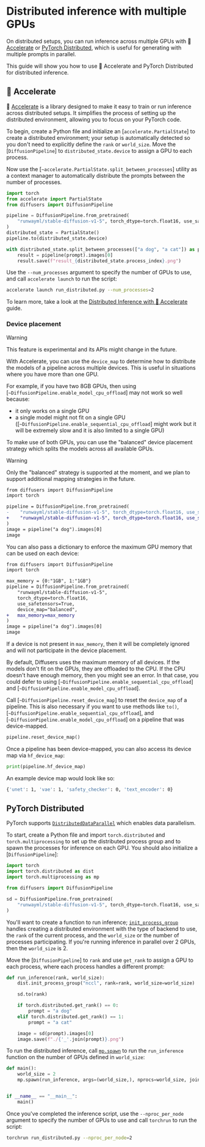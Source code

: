 <!--Copyright 2024 The HuggingFace Team. All rights reserved.

Licensed under the Apache License, Version 2.0 (the "License"); you may not use this file except in compliance with
the License. You may obtain a copy of the License at

http://www.apache.org/licenses/LICENSE-2.0

Unless required by applicable law or agreed to in writing, software distributed under the License is distributed on
an "AS IS" BASIS, WITHOUT WARRANTIES OR CONDITIONS OF ANY KIND, either express or implied. See the License for the
specific language governing permissions and limitations under the License.
-->

# Distributed inference with multiple GPUs

On distributed setups, you can run inference across multiple GPUs with 🤗 [Accelerate](https://huggingface.co/docs/accelerate/index) or [PyTorch Distributed](https://pytorch.org/tutorials/beginner/dist_overview.html), which is useful for generating with multiple prompts in parallel.

This guide will show you how to use 🤗 Accelerate and PyTorch Distributed for distributed inference.

## 🤗 Accelerate

🤗 [Accelerate](https://huggingface.co/docs/accelerate/index) is a library designed to make it easy to train or run inference across distributed setups. It simplifies the process of setting up the distributed environment, allowing you to focus on your PyTorch code.

To begin, create a Python file and initialize an [`accelerate.PartialState`] to create a distributed environment; your setup is automatically detected so you don't need to explicitly define the `rank` or `world_size`. Move the [`DiffusionPipeline`] to `distributed_state.device` to assign a GPU to each process.

Now use the [`~accelerate.PartialState.split_between_processes`] utility as a context manager to automatically distribute the prompts between the number of processes.

```py
import torch
from accelerate import PartialState
from diffusers import DiffusionPipeline

pipeline = DiffusionPipeline.from_pretrained(
    "runwayml/stable-diffusion-v1-5", torch_dtype=torch.float16, use_safetensors=True
)
distributed_state = PartialState()
pipeline.to(distributed_state.device)

with distributed_state.split_between_processes(["a dog", "a cat"]) as prompt:
    result = pipeline(prompt).images[0]
    result.save(f"result_{distributed_state.process_index}.png")
```

Use the `--num_processes` argument to specify the number of GPUs to use, and call `accelerate launch` to run the script:

```bash
accelerate launch run_distributed.py --num_processes=2
```

<Tip>

To learn more, take a look at the [Distributed Inference with 🤗 Accelerate](https://huggingface.co/docs/accelerate/en/usage_guides/distributed_inference#distributed-inference-with-accelerate) guide.

</Tip>

### Device placement

> [!WARNING]
> This feature is experimental and its APIs might change in the future. 

With Accelerate, you can use the `device_map` to determine how to distribute the models of a pipeline across multiple devices. This is useful in situations where you have more than one GPU.

For example, if you have two 8GB GPUs, then using [`~DiffusionPipeline.enable_model_cpu_offload`] may not work so well because:

* it only works on a single GPU
* a single model might not fit on a single GPU ([`~DiffusionPipeline.enable_sequential_cpu_offload`] might work but it will be extremely slow and it is also limited to a single GPU)

To make use of both GPUs, you can use the "balanced" device placement strategy which splits the models across all available GPUs.

> [!WARNING]
> Only the "balanced" strategy is supported at the moment, and we plan to support additional mapping strategies in the future.

```diff
from diffusers import DiffusionPipeline
import torch

pipeline = DiffusionPipeline.from_pretrained(
-    "runwayml/stable-diffusion-v1-5", torch_dtype=torch.float16, use_safetensors=True,
+    "runwayml/stable-diffusion-v1-5", torch_dtype=torch.float16, use_safetensors=True, device_map="balanced"
)
image = pipeline("a dog").images[0]
image
```

You can also pass a dictionary to enforce the maximum GPU memory that can be used on each device:

```diff
from diffusers import DiffusionPipeline
import torch

max_memory = {0:"1GB", 1:"1GB"}
pipeline = DiffusionPipeline.from_pretrained(
    "runwayml/stable-diffusion-v1-5",
    torch_dtype=torch.float16, 
    use_safetensors=True, 
    device_map="balanced",
+   max_memory=max_memory
)
image = pipeline("a dog").images[0]
image
```

If a device is not present in `max_memory`, then it will be completely ignored and will not participate in the device placement. 

By default, Diffusers uses the maximum memory of all devices. If the models don't fit on the GPUs, they are offloaded to the CPU. If the CPU doesn't have enough memory, then you might see an error. In that case, you could defer to using [`~DiffusionPipeline.enable_sequential_cpu_offload`] and [`~DiffusionPipeline.enable_model_cpu_offload`].

Call [`~DiffusionPipeline.reset_device_map`] to reset the `device_map` of a pipeline. This is also necessary if you want to use methods like `to()`, [`~DiffusionPipeline.enable_sequential_cpu_offload`], and [`~DiffusionPipeline.enable_model_cpu_offload`] on a pipeline that was device-mapped.

```py
pipeline.reset_device_map()
```

Once a pipeline has been device-mapped, you can also access its device map via `hf_device_map`:

```py
print(pipeline.hf_device_map)
```

An example device map would look like so:


```bash
{'unet': 1, 'vae': 1, 'safety_checker': 0, 'text_encoder': 0}
```

## PyTorch Distributed

PyTorch supports [`DistributedDataParallel`](https://pytorch.org/docs/stable/generated/torch.nn.parallel.DistributedDataParallel.html) which enables data parallelism.

To start, create a Python file and import `torch.distributed` and `torch.multiprocessing` to set up the distributed process group and to spawn the processes for inference on each GPU. You should also initialize a [`DiffusionPipeline`]:

```py
import torch
import torch.distributed as dist
import torch.multiprocessing as mp

from diffusers import DiffusionPipeline

sd = DiffusionPipeline.from_pretrained(
    "runwayml/stable-diffusion-v1-5", torch_dtype=torch.float16, use_safetensors=True
)
```

You'll want to create a function to run inference; [`init_process_group`](https://pytorch.org/docs/stable/distributed.html?highlight=init_process_group#torch.distributed.init_process_group) handles creating a distributed environment with the type of backend to use, the `rank` of the current process, and the `world_size` or the number of processes participating. If you're running inference in parallel over 2 GPUs, then the `world_size` is 2.

Move the [`DiffusionPipeline`] to `rank` and use `get_rank` to assign a GPU to each process, where each process handles a different prompt:

```py
def run_inference(rank, world_size):
    dist.init_process_group("nccl", rank=rank, world_size=world_size)

    sd.to(rank)

    if torch.distributed.get_rank() == 0:
        prompt = "a dog"
    elif torch.distributed.get_rank() == 1:
        prompt = "a cat"

    image = sd(prompt).images[0]
    image.save(f"./{'_'.join(prompt)}.png")
```

To run the distributed inference, call [`mp.spawn`](https://pytorch.org/docs/stable/multiprocessing.html#torch.multiprocessing.spawn) to run the `run_inference` function on the number of GPUs defined in `world_size`:

```py
def main():
    world_size = 2
    mp.spawn(run_inference, args=(world_size,), nprocs=world_size, join=True)


if __name__ == "__main__":
    main()
```

Once you've completed the inference script, use the `--nproc_per_node` argument to specify the number of GPUs to use and call `torchrun` to run the script:

```bash
torchrun run_distributed.py --nproc_per_node=2
```
